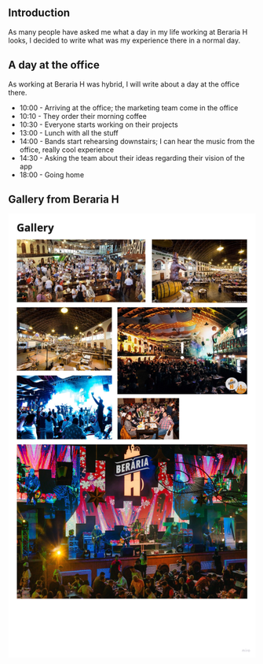 ## Introduction
As many people have asked me what a day in my life working at Beraria H looks, I decided to write what was my experience there in a normal day.

## A day at the office
As working at Beraria H was hybrid, I will write about a day at the office there. 

- 10:00 - Arriving at the office; the marketing team come in the office
- 10:10 - They order their morning coffee
- 10:30 - Everyone starts working on their projects
- 13:00 - Lunch with all the stuff
- 14:00 - Bands start rehearsing downstairs; I can hear the music from the office, really cool experience
- 14:30 - Asking the team about their ideas regarding their vision of the app
- 18:00 - Going home

## Gallery from Beraria H

![BerariaH_App_-_Gallery](uploads/4a2c1b34d64cab1c0f4a2fae0135ac26/BerariaH_App_-_Gallery.jpg)
